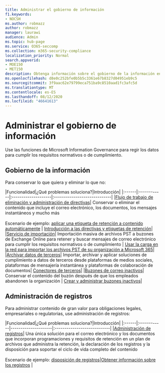 ```yaml
---
title: Administrar el gobierno de información
f1.keywords:
- NOCSH
ms.author: robmazz
author: robmazz
manager: laurawi
audience: Admin
ms.topic: hub-page
ms.service: O365-seccomp
ms.collection: m365-security-compliance
localization_priority: Normal
search.appverid:
- MOE150
- MET150
description: Obtenga información sobre el gobierno de la información en Microsoft 365.
ms.openlocfilehash: d8e0c252bfe0b5b5c3361e67b8327d04951eb9c5
ms.sourcegitcommit: 3f9aac62e79799eca751ba9c8510aad1fc3afc5d
ms.translationtype: MT
ms.contentlocale: es-ES
ms.lasthandoff: 08/12/2020
ms.locfileid: "46641613"
---
```

# <a name="manage-information-governance"></a>Administrar el gobierno de información

Use las funciones de Microsoft Information Governance para regir los datos para cumplir los requisitos normativos o de cumplimiento.

## <a name="information-governance"></a>Gobierno de la información

Para conservar lo que quiera y eliminar lo que no:
 
|Funcionalidad|¿Qué problemas soluciona?|Introducción|
|:------|:------------|:--------------------|:-----------------------------|
|[Flujo de trabajo de eliminación y administración de directivas](retention.md)| Conservar o eliminar el contenido que incluye el correo electrónico, los documentos, los mensajes instantáneos y mucho más <br /><br />Escenario de ejemplo: [aplicar una etiqueta de retención a contenido automáticamente](apply-retention-labels-automatically.md) | [Introducción a las directivas y etiquetas de retención](get-started-with-retention.md)|
|[Servicio de importación](importing-pst-files-to-office-365.md)| Importación masiva de archivos PST a buzones de Exchange Online para retener y buscar mensajes de correo electrónico para cumplir los requisitos normativos o de cumplimiento | [Usar la carga en la red para importar los archivos PST de su organización a Microsoft 365](use-network-upload-to-import-pst-files.md)|
|[Archivar datos de terceros](archiving-third-party-data.md)| Importar, archivar y aplicar soluciones de cumplimiento a datos de terceros desde plataformas de medios sociales, plataformas de mensajería instantánea y plataformas de colaboración de documentos| [Conectores de terceros](archiving-third-party-data.md#third-party-data-connectors)|
|[Buzones de correo inactivos](inactive-mailboxes-in-office-365.md)| Conservar el contenido del buzón después de que los empleados abandonen la organización | [Crear y administrar buzones inactivos](create-and-manage-inactive-mailboxes.md)|

## <a name="records-management"></a>Administración de registros

Para administrar contenido de gran valor para obligaciones legales, empresariales o regulatorias, use administración de registros:

|Funcionalidad|¿Qué problemas soluciona?|Introducción|
|:------|:------------|---------------------|:----------------------------|
|[Administración de registros](records-management.md)| Una única solución para el correo electrónico y los documentos que incorporan programaciones y requisitos de retención en un plan de archivos que administra la retención, la declaración de los registros y la disposición para soportar el ciclo de vida completo del contenido <br /><br />Escenario de ejemplo: [disposición de registros](disposition.md#disposition-of-records)|[Obtener información sobre los registros](records.md) |

